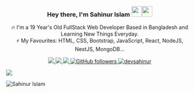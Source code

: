 <p align="center">
  <!-- <img src="https://i.imgur.com/mZ3k4LK.gif" width=655 height=517 alt="" />  -->
 <!--  <img src="https://i.imgur.com/mZ3k4LK.gif" width=655 height=517 alt="" />  -->
</p>
<h3 align="center">Hey there, I'm Sahinur Islam <img src="https://media.giphy.com/media/hvRJCLFzcasrR4ia7z/giphy.gif" width="28"><img src="https://emojis.slackmojis.com/emojis/images/1531849430/4246/blob-sunglasses.gif?1531849430" width="28"/></h3>
<p align="center">
 🔥 I'm a 19 Year's Old FullStack Web Developer Based in Bangladesh and Learning New Things Everyday. <br>
⚡ My Favourites: HTML, CSS, Bootstrap, JavaScript, React, NodeJS, NextJS, MongoDB... <br>
</p>

<p align="center">
  <a href="https://facebook.com/devsahinur" target="_blank">
    <img src="https://img.shields.io/badge/-Facebook-1877F2?style=flat&labelColor=1877F2&logo=facebook&logoColor=white&link=https://facebook.com/devsahinur">
  </a>
  
  <a href="https://twitter.com/devsahinur" target="_blank">
    <img src="https://img.shields.io/badge/-Twitter-1ca0f1?style=flat&labelColor=1ca0f1&logo=twitter&logoColor=white&link=https://twitter.com/devsahinur">
  </a>
   <a href="https://www.instagram.com/devsahinur/" target="_blank">
    <img src="https://img.shields.io/badge/-instagram-red?style=flat&labelColor=red&logo=twitter&logoColor=white&link=https://www.instagram.com/devsahinur/">
  </a>
  <a href="https://github.com/devsahinur" target="_blank">
    <img alt="GitHub followers" src="https://img.shields.io/github/followers/devsahinur?label=Github&style=flat">
  </a>
  <a href="https://github.com/devsahinur" target="_blank">
    <img src="https://komarev.com/ghpvc/?username=sahinurinfo&label=Views&color=brightgreen&style=flat" alt="devsahinur" />
  </a> 
</p 
  
<!-- This is repo start dasbord -->
<img src="https://github-readme-stats.vercel.app/api?username=devSahinur&&show_icons=true&title_color=ffffff&icon_color=bb2acf&text_color=daf7dc&bg_color=151515">
<p><img align="left" src="https://github-readme-stats.vercel.app/api/top-langs?username=devSahinur&show_icons=true&theme=cobalt&title_color=3cb480&locale=en&layout=compact" alt="Sahinur Islam" /></p>

